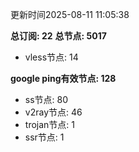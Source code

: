 更新时间2025-08-11 11:05:38

**总订阅: 22**
**总节点: 5017**
- vless节点: 14

**google ping有效节点: 128**
- ss节点: 80
- v2ray节点: 46
- trojan节点: 1
- ssr节点: 1
